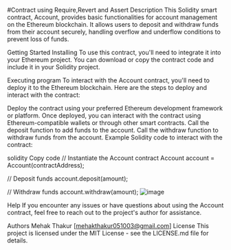 #Contract using Require,Revert and Assert
Description
This Solidity smart contract, Account, provides basic functionalities for account management on the Ethereum blockchain. It allows users to deposit and withdraw funds from their account securely, handling overflow and underflow conditions to prevent loss of funds.

Getting Started
Installing
To use this contract, you'll need to integrate it into your Ethereum project. You can download or copy the contract code and include it in your Solidity project.

Executing program
To interact with the Account contract, you'll need to deploy it to the Ethereum blockchain. Here are the steps to deploy and interact with the contract:

Deploy the contract using your preferred Ethereum development framework or platform.
Once deployed, you can interact with the contract using Ethereum-compatible wallets or through other smart contracts.
Call the deposit function to add funds to the account.
Call the withdraw function to withdraw funds from the account.
Example Solidity code to interact with the contract:

solidity
Copy code
// Instantiate the Account contract
Account account = Account(contractAddress);

// Deposit funds
account.deposit(amount);

// Withdraw funds
account.withdraw(amount);
![image](https://github.com/Mehak051003/AVX-Assessment-1/assets/118992603/8dfe20c7-0f5d-4553-a23d-0ffda4418944)


Help
If you encounter any issues or have questions about using the Account contract, feel free to reach out to the project's author for assistance.

Authors
Mehak Thakur [mehakthakur051003@gmail.com]
License
This project is licensed under the MIT License - see the LICENSE.md file for details.





